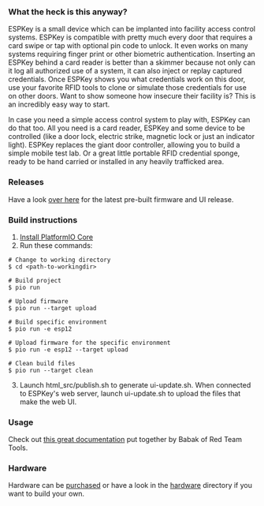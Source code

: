 ### What the heck is this anyway?
ESPKey is a small device which can be implanted into facility access control systems.  ESPKey is compatible with pretty much every door that requires a card swipe or tap with optional pin code to unlock.  It even works on many systems requiring finger print or other biometric authentication.  Inserting an ESPKey behind a card reader is better than a skimmer because not only can it log all authorized use of a system, it can also inject or replay captured credentials.  Once ESPKey shows you what credentials work on this door, use your favorite RFID tools to clone or simulate those credentials for use on other doors.  Want to show someone how insecure their facility is?  This is an incredibly easy way to start.

In case you need a simple access control system to play with, ESPKey can do that too.  All you need is a card reader, ESPKey and some device to be controlled (like a door lock, electric strike, magnetic lock or just an indicator light).  ESPKey replaces the giant door controller, allowing you to build a simple mobile test lab.  Or a great little portable RFID credential sponge, ready to be hand carried or installed in any heavily trafficked area.

### Releases
Have a look [over here](https://github.com/octosavvi/ESPKey/releases/latest) for the latest pre-built firmware and UI release.

### Build instructions
1. [Install PlatformIO Core](http://docs.platformio.org/page/core.html)
2.  Run these commands:

```shell
# Change to working directory
$ cd <path-to-workingdir>

# Build project
$ pio run

# Upload firmware
$ pio run --target upload

# Build specific environment
$ pio run -e esp12

# Upload firmware for the specific environment
$ pio run -e esp12 --target upload

# Clean build files
$ pio run --target clean
```

3. Launch html_src/publish.sh to generate ui-update.sh. When connected to ESPKey's web server, launch ui-update.sh to upload the files that make the web UI.

### Usage
Check out [this great documentation](https://redteamtools.com/espkey) put together by Babak of Red Team Tools.

### Hardware
Hardware can be [purchased](https://redteamtools.com/espkey) or have a look in the [hardware](hardware/) directory if you want to build your own.

